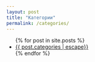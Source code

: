 ```yaml
---
layout: post
title: "Категории"
permalink: /categories/
---
```

<ul>
{% for post in site.posts %}
  <li><a href="{{ post.url | relative_url}}">{{ post.categories | escape}}</a></li>
{% endfor %}
</ul>